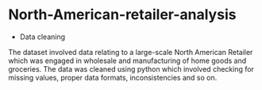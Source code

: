 # North-American-retailer-analysis

* Data cleaning

The dataset involved data relating to a large-scale North American Retailer which was engaged in wholesale and manufacturing of home goods and groceries. The data was cleaned using python which involved checking for missing values, proper data formats, inconsistencies and so on. 
